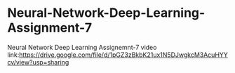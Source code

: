 # Neural-Network-Deep-Learning-Assignment-7
Neural Network Deep Learning Assignemnt-7 video link:https://drive.google.com/file/d/1pGZ3zBkbK21ux1N5DJwgkcM3AcuHYYcv/view?usp=sharing
